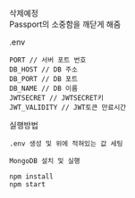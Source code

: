 삭제예정 <br>
Passport의 소중함을 깨닫게 해줌

.env
```
PORT // 서버 포트 번호
DB_HOST // DB 주소
DB_PORT // DB 포트
DB_NAME // DB 이름
JWTSECRET // JWTSECRET키
JWT_VALIDITY // JWT토큰 만료시간
```

실행방법
```
.env 생성 및 위에 적혀있는 값 세팅

MongoDB 설치 및 실행

npm install
npm start
```
